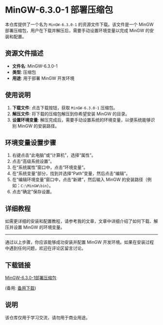 # MinGW-6.3.0-1 部署压缩包

本仓库提供了一个名为 `MinGW-6.3.0-1` 的资源文件下载。该文件是一个 MinGW 部署压缩包，用户在下载并解压后，需要手动设置环境变量以完成 MinGW 的安装和配置。

## 资源文件描述

- **文件名**: MinGW-6.3.0-1
- **类型**: 压缩包
- **用途**: 用于部署 MinGW 开发环境

## 使用说明

1. **下载文件**: 点击下载按钮，获取 `MinGW-6.3.0-1` 压缩包。
2. **解压文件**: 将下载的压缩包解压到你希望安装 MinGW 的目录。
3. **设置环境变量**: 解压完成后，需要手动设置系统的环境变量，以便系统能够识别 MinGW 的安装路径。

## 环境变量设置步骤

1. 右键点击“此电脑”或“计算机”，选择“属性”。
2. 点击“高级系统设置”。
3. 在“系统属性”窗口中，点击“环境变量”。
4. 在“系统变量”部分，找到并选择“Path”变量，然后点击“编辑”。
5. 在“编辑环境变量”窗口中，点击“新建”，然后输入 MinGW 的安装路径（例如：`C:\MinGW\bin`）。
6. 点击“确定”保存设置。

## 详细教程

如需更详细的安装和配置教程，请参考我的文章，文章中详细介绍了如何下载、解压并设置 MinGW 的环境变量。

---

通过以上步骤，你应该能够成功安装并配置 MinGW 开发环境。如果在安装过程中遇到任何问题，欢迎在评论区留言讨论。

## 下载链接
[MinGW-6.3.0-1部署压缩包](https://pan.quark.cn/s/0d3b1d88feee) 

(备用: [备用下载](https://pan.baidu.com/s/1yGMi4SkCKePNeO7vd2iKUQ?pwd=1234))

## 说明

该仓库仅用于学习交流，请勿用于商业用途。
